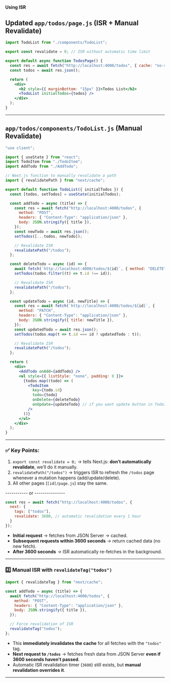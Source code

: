 
#### Using ISR 
## Updated `app/todos/page.js` (ISR + Manual Revalidate)

```jsx
import TodoList from "./components/TodoList";

export const revalidate = 0; // ISR without automatic time limit

export default async function TodosPage() {
  const res = await fetch("http://localhost:4000/todos", { cache: "no-store" });
  const todos = await res.json();

  return (
    <div>
      <h2 style={{ marginBottom: "15px" }}>Todos List</h2>
      <TodoList initialTodos={todos} />
    </div>
  );
}
```

---

## `app/todos/components/TodoList.js` (Manual Revalidate)

```jsx
"use client";

import { useState } from "react";
import TodoItem from "./TodoItem";
import AddTodo from "./AddTodo";

// Next.js function to manually revalidate a path
import { revalidatePath } from "next/cache";

export default function TodoList({ initialTodos }) {
  const [todos, setTodos] = useState(initialTodos);

  const addTodo = async (title) => {
    const res = await fetch("http://localhost:4000/todos", {
      method: "POST",
      headers: { "Content-Type": "application/json" },
      body: JSON.stringify({ title }),
    });
    const newTodo = await res.json();
    setTodos([...todos, newTodo]);

    // Revalidate ISR
    revalidatePath("/todos");
  };

  const deleteTodo = async (id) => {
    await fetch(`http://localhost:4000/todos/${id}`, { method: "DELETE" });
    setTodos(todos.filter((t) => t.id !== id));

    // Revalidate ISR
    revalidatePath("/todos");
  };

  const updateTodo = async (id, newTitle) => {
    const res = await fetch(`http://localhost:4000/todos/${id}`, {
      method: "PATCH",
      headers: { "Content-Type": "application/json" },
      body: JSON.stringify({ title: newTitle }),
    });
    const updatedTodo = await res.json();
    setTodos(todos.map(t => t.id === id ? updatedTodo : t));

    // Revalidate ISR
    revalidatePath("/todos");
  };

  return (
    <div>
      <AddTodo onAdd={addTodo} />
      <ul style={{ listStyle: "none", padding: 0 }}>
        {todos.map((todo) => (
          <TodoItem
            key={todo.id}
            todo={todo}
            onDelete={deleteTodo}
            onUpdate={updateTodo} // if you want update button in TodoItem
          />
        ))}
      </ul>
    </div>
  );
}
```

---

### ✅ Key Points:

1. `export const revalidate = 0;` → tells Next.js: **don’t automatically revalidate**, we’ll do it manually.
2. `revalidatePath("/todos")` → triggers ISR to refresh the `/todos` page whenever a mutation happens (add/update/delete).
3. All other pages (`[id]/page.js`) stay the same.




----------- or ---------------


```js
const res = await fetch("http://localhost:4000/todos", {
  next: {
    tags: ["todos"],
    revalidate: 3600, // automatic revalidation every 1 hour
  }
});
```

* **Initial request** → fetches from JSON Server → cached.
* **Subsequent requests within 3600 seconds** → return cached data (no new fetch).
* **After 3600 seconds** → ISR automatically re-fetches in the background.

---

### 2️⃣ Manual ISR with `revalidateTag("todos")`

```js
import { revalidateTag } from "next/cache";

const addTodo = async (title) => {
  await fetch("http://localhost:4000/todos", {
    method: "POST",
    headers: { "Content-Type": "application/json" },
    body: JSON.stringify({ title }),
  });

  // Force revalidation of ISR
  revalidateTag("todos");
};
```

* This **immediately invalidates the cache** for all fetches with the `"todos"` tag.
* **Next request to `/todos`** → fetches fresh data from JSON Server **even if 3600 seconds haven't passed**.
* Automatic ISR revalidation timer (`3600`) still exists, but **manual revalidation overrides it**.

---




